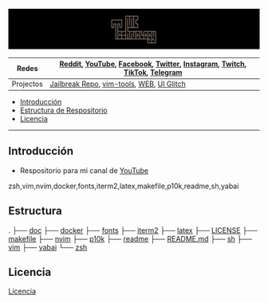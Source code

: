 ![youtube_repo_mc_technology: Repositorio para videos de YouTube](doc/mctechnology_extendido.GIF)


Redes | [Reddit](https://www.reddit.com/user/mctechnology17), [YouTube](https://www.youtube.com/channel/UC_mYh5PYPHBJ5YYUj8AIkcw?view_as=subscriber), [Facebook](https://m.facebook.com/mctechnology17/), [Twitter](https://twitter.com/mctechnology17), [Instagram](https://www.instagram.com/mctechnology17/), [Twitch](https://www.twitch.tv/mctechnology17), [TikTok](https://www.tiktok.com/@mctechnology17), [Telegram](https://t.me/mctechnology)
------|-----
Projectos | [Jailbreak Repo](https://mctechnology17.github.io), [vim-tools](https://github.com/mctechnology17/vim-tools), [WEB](https://mctechnology17.com), [UI Glitch](https://repo.packix.com/package/com.mctechnology.uiglitch/)

- [Introducción](#Introducción)
- [Estructura de Respositorio](#Estructura)
- [Licencia](#Licencia)

----

## Introducción
- Respositorio para mi canal de [YouTube](https://www.youtube.com/channel/UC_mYh5PYPHBJ5YYUj8AIkcw?view_as=subscriber)

zsh,vim,nvim,docker,fonts,iterm2,latex,makefile,p10k,readme,sh,yabai

## Estructura
.
├── [doc](doc)
├── [docker](docker)
├── [fonts](fonts)
├── [iterm2](iterm2)
├── [latex](latex)
├── [LICENSE](LICENSE)
├── [makefile](makefile)
├── [nvim](nvim)
├── [p10k](p10k)
├── [readme](readme)
├── [README.md](README.md)
├── [sh](sh)
├── [vim](vim)
├── [yabai](yabai)
└── [zsh](zsh)

## Licencia
[Licencia](./LICENSE)

